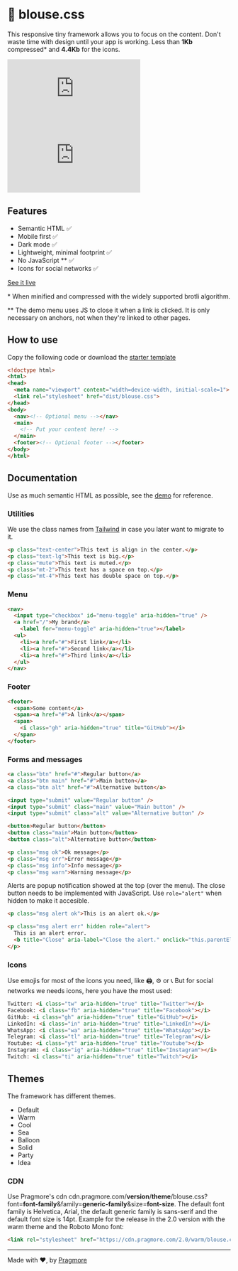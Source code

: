 # 👚 blouse.css

This responsive tiny framework allows you to focus on the content. Don't waste time with design until your app is working. Less than **1Kb** compressed\* and **4.4Kb** for the icons.

![CSS size in bytes](https://img.shields.io/github/size/pragmore/blouse.css/dist/default.css?label=uncompressed%20size)
![Icons font size in bytes](https://img.shields.io/github/size/pragmore/blouse.css/dist/bi.woff2?label=icons%20size)

## Features

* Semantic HTML ✅
* Mobile first ✅
* Dark mode ✅
* Lightweight, minimal footprint ✅
* No JavaScript \*\* ✅
* Icons for social networks ✅

[See it live](https://pragmore.com/blouse/)

\* When minified and compressed with the widely supported brotli algorithm.

\*\* The demo menu uses JS to close it when a link is clicked.
It is only necessary on anchors, not when they're linked to other pages.

## How to use

Copy the following code or download the [starter template](dist/starter-template.html)

```html
<!doctype html>
<html>
<head>
  <meta name="viewport" content="width=device-width, initial-scale=1">
  <link rel="stylesheet" href="dist/blouse.css">
</head>
<body>
  <nav><!-- Optional menu --></nav>
  <main>
    <!-- Put your content here! -->
  </main>
  <footer><!-- Optional footer --></footer>
</body>
</html>
```

## Documentation

Use as much semantic HTML as possible, see the [demo](https://pragmore.github.io/blouse.css/) for reference.

### Utilities

We use the class names from [Tailwind](https://tailwindcss.com/) in case you later want to migrate to it.

```html
<p class="text-center">This text is align in the center.</p>
<p class="text-lg">This text is big.</p>
<p class="mute">This text is muted.</p>
<p class="mt-2">This text has a space on top.</p>
<p class="mt-4">This text has double space on top.</p>
```

### Menu

```html 
<nav>
  <input type="checkbox" id="menu-toggle" aria-hidden="true" />
  <a href="/">My brand</a>
	<label for="menu-toggle" aria-hidden="true"></label>
  <ul>
    <li><a href="#">First link</a></li>
    <li><a href="#">Second link</a></li>
    <li><a href="#">Third link</a></li>
  </ul>
</nav>
```

### Footer

```html 
<footer>
  <span>Some content</a>
  <span><a href="#">A link</a></span>
  <span>
    <i class="gh" aria-hidden="true" title="GitHub"></i>
  </span>
</footer>
```

### Forms and messages

```html 
<a class="btn" href="#">Regular button</a>
<a class="btn main" href="#">Main button</a>
<a class="btn alt" href="#">Alternative button</a>

<input type="submit" value="Regular button" />
<input type="submit" class="main" value="Main button" />
<input type="submit" class="alt" value="Alternative button" />

<button>Regular button</button>
<button class="main">Main button</button>
<button class="alt">Alternative button</button>

<p class="msg ok">Ok message</p>
<p class="msg err">Error message</p>
<p class="msg info">Info message</p>
<p class="msg warn">Warning message</p>
```

Alerts are popup notification showed at the top (over the menu). The close button needs to be implemented with JavaScript. Use `role="alert"` when hidden to make it accesible.

```html 
<p class="msg alert ok">This is an alert ok.</p>

<p class="msg alert err" hidden role="alert">
  This is an alert error. 
  <b title="Close" aria-label="Close the alert." onclick="this.parentElement.hidden=true">✕</b>
</p>
```

### Icons

Use emojis for most of the icons you need, like 🖨️, ⚙️ or 📞 But for social networks we needs icons, here you have the most used: 

```html
Twitter: <i class="tw" aria-hidden="true" title="Twitter"></i>
Facebook: <i class="fb" aria-hidden="true" title="Facebook"></i>
GitHub: <i class="gh" aria-hidden="true" title="GitHub"></i>
LinkedIn: <i class="in" aria-hidden="true" title="LinkedIn"></i>
WhatsApp: <i class="wa" aria-hidden="true" title="WhatsApp"></i>
Telegram: <i class="tl" aria-hidden="true" title="Telegram"></i>
Youtube: <i class="yt" aria-hidden="true" title="Youtube"></i>
Instagram: <i class="ig" aria-hidden="true" title="Instagram"></i>
Twitch: <i class="ti" aria-hidden="true" title="Twitch"></i>
```

## Themes

The framework has different themes.

* Default
* Warm
* Cool
* Sea
* Balloon
* Solid
* Party
* Idea

### CDN 

Use Pragmore's cdn cdn.pragmore.com/**version**/**theme**/blouse.css?font=**font-family**&family=**generic-family**&size=**font-size**. The default font family is Helvetica, Arial, the default generic family is sans-serif and the default font size is 14pt. Example for the release in the 2.0 version with the warm theme and the Roboto Mono font:

```html
<link rel="stylesheet" href="https://cdn.pragmore.com/2.0/warm/blouse.css?font=Roboto+Mono&family=monospace&size=16pt" crossorigin="anonymous">
```

-------------------

Made with ❤️, by [Pragmore](https://github.com/pragmore) 

